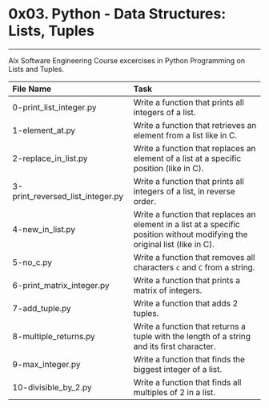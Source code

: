 # 0x03. Python - Data Structures: Lists, Tuples
-----------------------------------------------
Alx Software Engineering Course excercises in Python Programming on Lists and Tuples.

| File Name | Task |
|:----------|:-----|
| 0-print_list_integer.py | Write a function that prints all integers of a list. |
| 1-element_at.py | Write a function that retrieves an element from a list like in C. |
| 2-replace_in_list.py | Write a function that replaces an element of a list at a specific position (like in C). |
| 3-print_reversed_list_integer.py | Write a function that prints all integers of a list, in reverse order. |
| 4-new_in_list.py | Write a function that replaces an element in a list at a specific position without modifying the original list (like in C). |
| 5-no_c.py | Write a function that removes all characters `c` and `C` from a string. |
| 6-print_matrix_integer.py | Write a function that prints a matrix of integers. |
| 7-add_tuple.py | Write a function that adds 2 tuples. |
| 8-multiple_returns.py | Write a function that returns a tuple with the length of a string and its first character. |
| 9-max_integer.py | Write a function that finds the biggest integer of a list. |
| 10-divisible_by_2.py | Write a function that finds all multiples of 2 in a list. |
